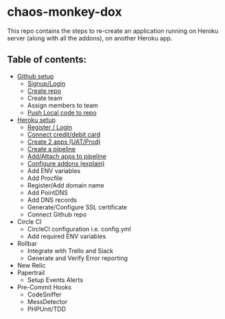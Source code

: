 # chaos-monkey-dox
This repo contains the steps to re-create an application running on Heroku server (along with all the addons), on another Heroku app.


## Table of contents:
* [Github setup](https://github.com/suri4ucreate/chaos-monkey-dox/blob/master/github.md)
    * [Signup/Login](https://github.com/suri4ucreate/chaos-monkey-dox/blob/master/github.md#loginsignup-on-github)
    * [Create repo](https://github.com/suri4ucreate/chaos-monkey-dox/blob/master/github.md#create-new-repository)
    * Create team
    * Assign members to team
    * [Push Local code to repo](https://github.com/suri4ucreate/chaos-monkey-dox/blob/master/github.md#push-local-code-to-repo)
* [Heroku setup](https://github.com/suri4ucreate/chaos-monkey-dox/blob/master/heroku.md)
    * [Register / Login](https://github.com/suri4ucreate/chaos-monkey-dox/blob/master/heroku.md#loginsignup-heroku)
    * [Connect credit/debit card](https://github.com/suri4ucreate/chaos-monkey-dox/blob/master/heroku.md#connect-creditdebit-card-optional)
    * [Create 2 apps (UAT/Prod)](https://github.com/suri4ucreate/chaos-monkey-dox/blob/master/heroku.md#create-2-apps-uatprod)
    * [Create a pipeline](https://github.com/suri4ucreate/chaos-monkey-dox/blob/master/heroku.md#addattach-apps-to-pipeline)
    * [Add/Attach apps to pipeline](https://github.com/suri4ucreate/chaos-monkey-dox/blob/master/heroku.md#addattach-apps-to-pipeline)
    * [Configure addons (explain)](https://github.com/suri4ucreate/chaos-monkey-dox/blob/master/heroku.md#configure-addons-explain)
    * Add ENV variables
    * Add Procfile
    * Register/Add domain name
    * Add PointDNS
    * Add DNS records
    * Generate/Configure SSL certificate
    * Connect Github repo
* Circle CI
    * CircleCI configuration i.e. config.yml
    * Add required ENV variables
* Rollbar
    * Integrate with Trello and Slack
    * Generate and Verify Error reporting
* New Relic
* Papertrail
    * Setup Events Alerts
* Pre-Commit Hooks
    * CodeSniffer
    * MessDetector
    * PHPUnit/TDD